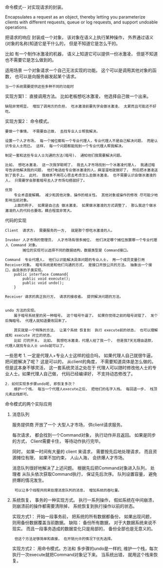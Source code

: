 命令模式-- 对实现请求的封装。

Encapsulates a request as an object, thereby letting you parameterize clients with different requests, queue or log requests, and support undoable operations.

把请求的响应 封装成一个对象， 该对象在语义上执行某种操作， 外界通过语义(对象的名称)知道它是干什么的， 但是不知道它是怎么干的。

比如 有一个制作冰激凌的机器， 语义上知道它可以提供一份冰激凌， 但是不知道也不需要它是怎么做到的。


适用场景
    一个对象请求一个自己无法实现的功能。 这个可以是调用其他对象的函数， 也可以是向服务器发起某个请求。

    当一个系统需要提供这些多种不同的功能时


实现方案1：
    直接调用方法。 比如老板想吃冰激凌， 他选择自己做一个出来。

    缺陷非常明显， 增加了调用方的负担， 吃冰激凌前要先学会做冰激凌， 太累而且可能还不好吃。 


实现方案2： 命令模式。
    
    要做一个事情， 不需要自己做， 去找专业人士帮我解决。

    设置一个人才市场， 每一个摊位都有一个专业代理人，专业代理人不是自己解决问题， 而是认识专业人士而已。 这样， 每一个问题都能找到一个专业代理人帮我解决。

    制定一套和这些专业人士沟通的方法(暗号)， 通知他们我需要解决问题。

    比如， 想吃冰激凌， 这一次我学聪明了， 我去人才市场找到一个冰激凌代理人， 我通过暗号告诉他解决我的问题， 他打电话给专业做冰激凌的人，麻溜溜地就做好了， 然后把冰激凌送到了我手上。 此时， 我根本不用花心思去考虑怎么去做冰激凌， 也不需要认识会做冰激凌的人， 只需要学会那套暗号去人才市场勾搭就好了。 

    优势
        专业术语是解耦。 减少和其他对象、操作的相关性。 其他对象或操作的修改 尽可能少地影响当前对象。
        上面的例子， 如果是自己去 做冰激凌， 如果做冰激凌的方式调整了， 那么我这个做冰激凌的人的代码也要改。耦合程度非常大。


代码的实现

    Client  请求方， 需要服务的一方,  就是那个想吃冰激凌的人。

    Invoker 人才市场的管理员， 人才市场有很多摊位， 他们决定哪个摊位放置哪一个专业代理人 Command 对象。
            摊位的实现可以选择不同的数据结构，数据类型是 Command接口。

    Command  专业代理人， 他们认识能解决具体问题的专业人士， 用一个成员变量引用Receiver对象。 暗号系统是和他们沟通的方式， 是接口开放公共的方法。 抽象出一个接口，由具体的子类实现。
        public interface Command{
            public void execute();
            public void undo();
        }

    Receiver 请求的真正执行方， 请求的接收者。 提供解决问题的方法。


    undo 方法的实现。
        属于暗号系统里的另一种暗号， 这个暗号牛逼了。 如果你觉得之前的暗号说错了， 发个后悔暗号。 代理人就知道要改回来了。

        其实就是一个特殊的方法， 让某个系统 恢复到  执行 execute前的状态， 也可以理解成和 execute 对立的状态。
        比如 灯的开关。 比如， 我想吃冰激凌，代理人给了我一个， 但是我7天无理由退款， 代理人就找专业人士 undo就可以了。 


一些思考
    1.  一定是代理人+专业人士这样的组合吗， 如果代理人自己就很牛逼， 把问题解决了呢？
        这是可以的， 从client的角度， 不需要知道具体是怎么做的。 但是这本身不够灵活， 这一套系统灵活之处在于 代理人可以随时修改他人士的专业人士。如果代理人自己做， 代码已经编译好， 不支持动态修改了。

    2. 如何实现多步骤undo呢, 即恢复多次？
        维护一个栈， 每当一个代理人execute之后， 把他们的名字入栈。 每回退一步， 栈顶元素出栈即可。


命令模式的两个实际应用

1. 消息队列
    
    服务提供商 开放了一个 大型人才市场， 供client请求服务。

    每次请求， 都会找到一个Command对象， 执行动作并且返回。 如果是同步的方式， Client需要卡住， 等待动作执行完毕。

    同时， 如果一时间有大量的 client 来请求， 需要按先后地处理请求， 而且资源摊位有限， 如果不加约束， 人山人海， 会挤爆人才市场。

    消息队列很好地解决了上述问题。 
        根据先后把Command对象进入队列， 处理者 从队头依次获取Command执行， 保证先后次序。
        队列设置容量， 避免挤爆的情况发生。

        可以让多个线程共同来处理消息队列的消息， 增加系统的吞吐量。

2. 系统恢复， 事务的一种实现方式。
    执行一系列操作， 假如系统在中间崩溃， 则崩溃前的操作都需要清除掉， 系统恢复到执行操作以前的状态。

    实现方式1：
        开始一段事务前， 把系统的所有数据都备份， 如果出现问题， 则用备份数据覆盖当前数据。
        缺陷：
            备份所有数据， 对于大数据系统来说不现实。 
            而且一段事务造成的数据变化只是局部的， 备份全部也是无意义的。

        但这个方法足够简单和直接， 在开销允许的情况下优先选择。

    实现方式2：
        用命令模式。方法和 多步骤的undo是一样的,  维护一个栈，每次执行一次execute就把Command对象记下来。 当系统出错， 就用这个栈来恢复。 



